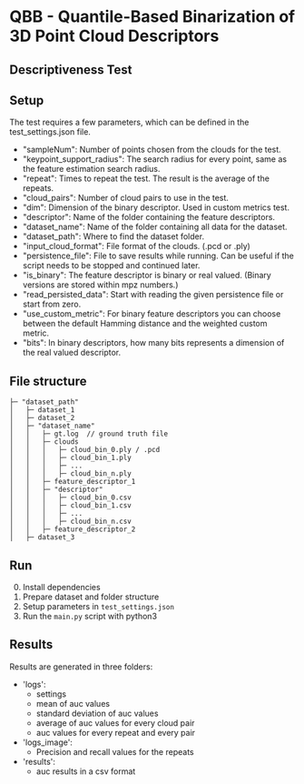 # QBB - Quantile-Based Binarization of 3D Point Cloud Descriptors
## Descriptiveness Test

## Setup
The test requires a few parameters, which can be defined in the test_settings.json file.
- "sampleNum": Number of points chosen from the clouds for the test.
- "keypoint_support_radius": The search radius for every point, same as the feature estimation search radius.
- "repeat": Times to repeat the test. The result is the average of the repeats.
- "cloud_pairs": Number of cloud pairs to use in the test.
- "dim": Dimension of the binary descriptor. Used in custom metrics test.
- "descriptor":  Name of the folder containing the feature descriptors.
- "dataset_name": Name of the folder containing all data for the dataset. 
- "dataset_path": Where to find the dataset folder.
- "input_cloud_format": File format of the clouds. (.pcd or .ply) 
- "persistence_file": File to save results while running. Can be useful if the script needs to be stopped and continued later.
- "is_binary": The feature descriptor is binary or real valued. (Binary versions are stored within mpz numbers.)
- "read_persisted_data": Start with reading the given persistence file or start from zero.
- "use_custom_metric": For binary feature descriptors you can choose between the default Hamming distance and the weighted custom metric.
- "bits": In binary descriptors, how many bits represents a dimension of the real valued descriptor.

## File structure
```
├─ "dataset_path"
│   ├─ dataset_1
│   ├─ dataset_2
│   ├─ "dataset_name"
│   │   ├─ gt.log  // ground truth file
│   │   ├─ clouds 
│   │   │   ├─ cloud_bin_0.ply / .pcd
│   │   │   ├─ cloud_bin_1.ply
│   │   │   ├─ ...
│   │   │   ├─ cloud_bin_n.ply
│   │   ├─ feature_descriptor_1
│   │   ├─ "descriptor"
│   │   │   ├─ cloud_bin_0.csv
│   │   │   ├─ cloud_bin_1.csv
│   │   │   ├─ ...
│   │   │   ├─ cloud_bin_n.csv
│   │   ├─ feature_descriptor_2
│   ├─ dataset_3
```

## Run
0. Install dependencies
1. Prepare dataset and folder structure
2. Setup parameters in `test_settings.json`
3. Run the `main.py` script with python3

## Results
Results are generated in three folders:
- 'logs': 
    - settings
    - mean of auc values
    - standard deviation of auc values
    - average of auc values for every cloud pair
    - auc values for every repeat and every pair
- 'logs_image':
    - Precision and recall values for the repeats
- 'results':
    - auc results in a csv format